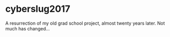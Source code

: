 # cyberslug2017
A resurrection of my old grad school project, almost twenty years later. Not much has changed...
